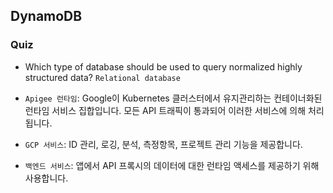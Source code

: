 ## DynamoDB
### Quiz

* Which type of database should be used to query normalized highly structured data?
`Relational database`

* `Apigee 런타임`: Google이 Kubernetes 클러스터에서 유지관리하는 컨테이너화된 런타임 서비스 집합입니다. 모든 API 트래픽이 통과되어 이러한 서비스에 의해 처리됩니다.
* `GCP 서비스`: ID 관리, 로깅, 분석, 측정항목, 프로젝트 관리 기능을 제공합니다.
* `백엔드 서비스`: 앱에서 API 프록시의 데이터에 대한 런타임 액세스를 제공하기 위해 사용합니다.
